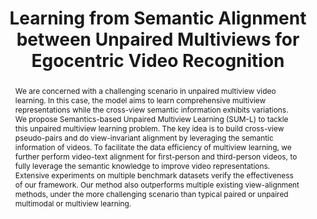 ---
id:             2023-unpaired-multiview
title:          "Learning from Semantic Alignment between Unpaired Multiviews for Egocentric Video Recognition"
authors:        
    - Me 
    - Long
    - Liangzhe
    - Ting
    - Xi
venue:          International Conference on Computer Vision (ICCV), Paris, France, 2023.
year:           "2023-10"
thumbnail:      assets/publications/2023-unpaired-multiview/title-image.png
overview:        assets/publications/2023-unpaired-multiview/overview.png
overview_text:  "Illustration of our framework. First, one batch (batch size = 4) of multiview pseudo-pairs is built from unpaired first-person and third-person videos. The pseudo-pairs are built based on mining the most semantics-similar third-person video for every first-person video. During training, the global features for multiview alignment (z_f, z_t) are extracted by their corresponding encoder, following the projection networks (h_f, h_t). In addition, textual features (d_f, d_t) are extracted by a large language model from textual narrations of first-person and third-person videos. The semantic similarity between d_f and d_t is calculated to filter out the multiview pseudo-pairs with low semantic similarity. Then the multiview pairs with high semantic similarity are employed to learn the view-invariant representations with the contrastive learning method. To further improve data efficiency, we employ all the first-person and third-person videos in the batch to learn contrastive multimodal relations. Finally, the task-specific heads (g_f, g_t) for both first-person and third-person videos are trained to make predictions for their corresponding downstream tasks. During testing, we only use the first-person encoder and task-specific head (g_f) to make first-person video predictions."
bibtex: "@InProceedings{Wang_2023_ICCV,<br>&emsp;author    = {Wang, Qitong and Zhao, Long and Yuan, Liangzhe and Liu, Ting and Peng, Xi},<br>&emsp;title     = {Learning from Semantic Alignment between Unpaired Multiviews for Egocentric Video Recognition},<br>&emsp;booktitle = {Proceedings of the IEEE/CVF International Conference on Computer Vision (ICCV)},<br>&emsp;month     = {October},<br>&emsp;year      = {2023},<br>&emsp;pages     = {3307-3317}<br>}"
links:
   paper:      https://arxiv.org/abs/2308.11489
   code:       https://github.com/wqtwjt1996/SUM-L
   blogpost:   https://research.google/blog/google-at-iccv-2023/
   bibtex:     assets/publications/2023-unpaired-multiview/ref.txt
results:
   text1:      Comparisons on Charades-Ego
   img1:       assets/publications/2023-unpaired-multiview/res/1.png
   text2:      Comparisons on EPIC-Kitchens
   img2:       assets/publications/2023-unpaired-multiview/res/2.png
   text3:      Comparisons on EPIC-Kitchens-100
   img3:       assets/publications/2023-unpaired-multiview/res/3.png

layout: project_plus
short_title: Unpaired Multiview Alignment
video_embed: https://www.youtube.com/embed/_B-i2S0nA1I?si=AG5BHvQmn8Mk4YWq
abstract: "We are concerned with a challenging scenario in unpaired multiview video learning. In this case, the model aims to learn comprehensive multiview representations while the cross-view semantic information exhibits variations. We propose Semantics-based Unpaired Multiview Learning (SUM-L) to tackle this unpaired multiview learning problem. The key idea is to build cross-view pseudo-pairs and do view-invariant alignment by leveraging the semantic information of videos. To facilitate the data efficiency of multiview learning, we further perform video-text alignment for first-person and third-person videos, to fully leverage the semantic knowledge to improve video representations. Extensive experiments on multiple benchmark datasets verify the effectiveness of our framework. Our method also outperforms multiple existing view-alignment methods, under the more challenging scenario than typical paired or unpaired multimodal or multiview learning."
---